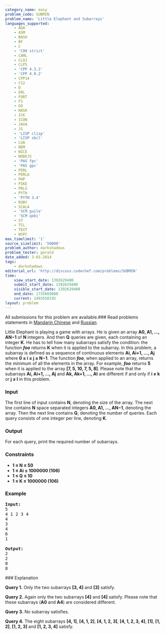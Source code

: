 ```yaml
---
category_name: easy
problem_code: SUBMIN
problem_name: 'Little Elephant and Subarrays'
languages_supported:
    - ADA
    - ASM
    - BASH
    - BF
    - C
    - 'C99 strict'
    - CAML
    - CLOJ
    - CLPS
    - 'CPP 4.3.2'
    - 'CPP 4.9.2'
    - CPP14
    - CS2
    - D
    - ERL
    - FORT
    - FS
    - GO
    - HASK
    - ICK
    - ICON
    - JAVA
    - JS
    - 'LISP clisp'
    - 'LISP sbcl'
    - LUA
    - NEM
    - NICE
    - NODEJS
    - 'PAS fpc'
    - 'PAS gpc'
    - PERL
    - PERL6
    - PHP
    - PIKE
    - PRLG
    - PYTH
    - 'PYTH 3.4'
    - RUBY
    - SCALA
    - 'SCM guile'
    - 'SCM qobi'
    - ST
    - TCL
    - TEXT
    - WSPC
max_timelimit: '1'
source_sizelimit: '50000'
problem_author: darkshadows
problem_tester: gerald
date_added: 3-01-2014
tags:
    - darkshadows
editorial_url: 'http://discuss.codechef.com/problems/SUBMIN'
time:
    view_start_date: 1392629400
    submit_start_date: 1392629400
    visible_start_date: 1392629400
    end_date: 1735669800
    current: 1493558192
layout: problem
---
```

All submissions for this problem are available.###  Read problems statements in [Mandarin Chinese](http://www.codechef.com/download/translated/FEB14/mandarin/SUBMIN.pdf) and [Russian](http://www.codechef.com/download/translated/FEB14/russian/SUBMIN.pdf).

Little Elephant is playing a game with arrays. He is given an array **A0, A1, ..., AN−1** of **N** integers. And then **Q** queries are given, each containing an integer **K**. He has to tell how many subarrays satisfy the condition: the function **_foo_** returns **K** when it is applied to the subarray.
In this problem, a subarray is defined as a sequence of continuous elements **Ai, Ai+1, ..., Aj**  where **0 ≤ i ≤ j ≤ N−1**. The function **_foo_**, when applied to an array, returns the minimum of all the elements in the array.
For example, **_foo_** returns **5** when it is applied to the array **\[7, 5, 10, 7, 5, 8\]**. Please note that the subarrays **Ai, Ai+1, ..., Aj** and **Ak, Ak+1, ..., Al** are different if and only if **i ≠ k** or **j ≠ l** in this problem.

### Input

The first line of input contains **N**, denoting the size of the array. The next line contains **N** space separated integers **A0, A1, ..., AN−1**, denoting the array. Then the next line contains **Q**, denoting the number of queries. Each query consists of one integer per line, denoting **K**.

### Output

For each query, print the required number of subarrays.

### Constraints

- **1 ≤ N ≤ 50**
- **1 ≤ Ai ≤ 1000000 (106)**
- **1 ≤ Q ≤ 10**
- **1 ≤ K ≤ 1000000 (106)**

### Example

<pre><b>Input:</b>
5
4 1 2 3 4
4
3
4
6
1

<b>Output:</b>
2
2
0
8
</pre>### Explanation

**Query 1.** Only the two subarrays **\[3, 4\]** and **\[3\]** satisfy.

**Query 2.** Again only the two subarrays **\[4\]** and **\[4\]** satisfy. Please note that these subarrays (**A0** and **A4**) are considered different.

**Query 3.** No subarray satisfies.

**Query 4.** The eight subarrays **\[4, 1\]**, **\[4, 1, 2\]**, **\[4, 1, 2, 3\]**, **\[4, 1, 2, 3, 4\]**, **\[1\]**, **\[1, 2\]**, **\[1, 2, 3\]** and **\[1, 2, 3, 4\]** satisfy.
